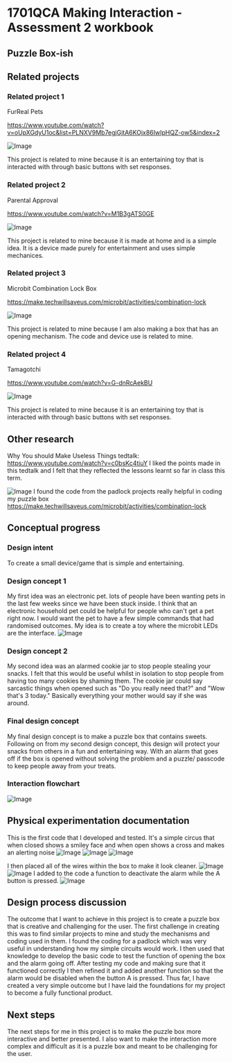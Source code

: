 # 1701QCA Making Interaction - Assessment 2 workbook

## Puzzle Box-ish ##

## Related projects ##

### Related project 1 ###
FurReal Pets

https://www.youtube.com/watch?v=oUpXGdyU1oc&list=PLNXV9Mb7egjGjtA6KOjx86IwIpHQZ-ow5&index=2

![Image](furreal.png)

This project is related to mine because it is an entertaining toy that is interacted with through basic buttons with set responses. 

### Related project 2 ###
Parental Approval

https://www.youtube.com/watch?v=M1B3gATS0GE

![Image](parental.png)

This project is related to mine because it is made at home and is a simple idea. It is a device made purely for entertainment and uses simple mechanices.

### Related project 3 ###
Microbit Combination Lock Box

https://make.techwillsaveus.com/microbit/activities/combination-lock

![Image](padlock.png)

This project is related to mine because I am also making a box that has an opening mechanism. The code and device use is related to mine.

### Related project 4 ###
Tamagotchi

https://www.youtube.com/watch?v=G-dnRcAekBU

![Image](tamagotchi.png)

This project is related to mine because it is an entertaining toy that is interacted with through basic buttons with set responses.  

## Other research ##

Why You should Make Useless Things tedtalk:
https://www.youtube.com/watch?v=c0bsKc4tiuY
I liked the points made in this tedtalk and I felt that they reflected the lessons learnt so far in class this term.


![Image](padcode.png)
I found the code from the padlock projects really helpful in coding my puzzle box
https://make.techwillsaveus.com/microbit/activities/combination-lock


## Conceptual progress ##

### Design intent ###
To create a small device/game that is simple and entertaining.

### Design concept 1 ###

My first idea was an electronic pet. lots of people have been wanting pets in the last few weeks since we have been stuck inside. I think that an electronic household pet could be helpful for people who can't get a pet right now. I would want the pet to have a few simple commands that had randomised outcomes. My idea is to create a toy where the microbit LEDs are the interface.
![Image](pet.png)


### Design concept 2 ###
My second idea was an alarmed cookie jar to stop people stealing your snacks. I felt that this would be useful whilst in isolation to stop people from having too many cookies by shaming them. The cookie jar could say sarcastic things when opened such as "Do you really need that?" and "Wow that's 3 today." Basically everything your mother would say if she was around.

### Final design concept ###
My final design concept is to make a puzzle box that contains sweets. Following on from my second design concept, this design will protect your snacks from others in a fun and entertaining way. With an alarm that goes off if the box is opened without solving the problem and a puzzle/ passcode to keep people away from your treats.

### Interaction flowchart ###

![Image](flowchart.png)

## Physical experimentation documentation ##

This is the first code that I developed and tested. It's a simple circus that when closed shows a smiley face and when open shows a cross and makes an alerting noise
![Image](test.png)
![Image](box1.png)
![Image](box2.png)

I then placed all of the wires within the box to make it look cleaner. 
![Image](box3.png)
![Image](box4.png)
I added to the code a function to deactivate the alarm while the A button is pressed.
![Image](protocode.png)

## Design process discussion ##
The outcome that I want to achieve in this project is to create a puzzle box that is creative and challenging for the user. The first challenge in creating this was to find similar projects to mine and study the mechanisms and coding used in them. I found the coding for a padlock which was very useful in understanding how my simple circuits would work. I then used that knowledge to develop the basic code to test the function of opening the box and the alarm going off. After testing my code and making sure that it functioned correctly I then refined it and added another function so that the alarm would be disabled when the button A is pressed. Thus far, I have created a very simple outcome but I have laid the foundations for my project to become a fully functional product.

## Next steps ##
The next steps for me in this project is to make the puzzle box more interactive and better presented. I also want to make the interaction more complex and difficult as it is a puzzle box and meant to be challenging for the user.
